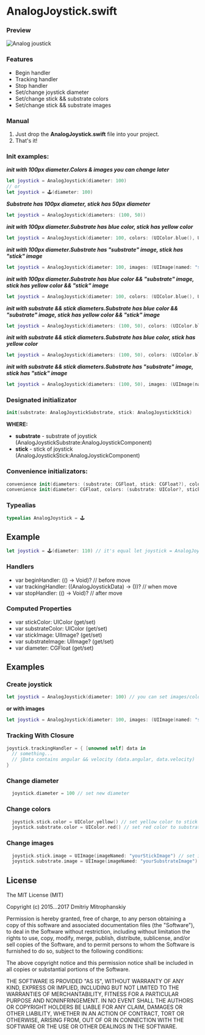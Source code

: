 # AnalogJoystick.swift

### Preview
![Analog joustick](https://lh3.googleusercontent.com/OilBfKCs4tEcQL3oROfrRUayM9k5QvTDSJBWWIHvXA8Chr1klvEnpbXjyQyvHAtIEnlty-Xh3lo7L7zXMEYevcnYlkykR2pccdwKRqkd8gF1JOTO-ftwv5NYhJ-GD7zkuiE1DUmi3QisSvR8LPOTalxYm-OS15rGMtUAjhpcHruGei-PmlSn2rDeM2rl87OUX96FE2uXecfSUpWTp3S2Lo51cEZ0XBkUPYeZsF496zTOzCLyDa76L1lE92cPlmz7JqZjQ1YAcW0B5eA5-Ao9E_2cd72gOWb59z8BRGPQNjSBBh0yX0iLkbGFvkVjdRIRP8zmUCvRgUZ9jun7fIOw1EU0PgKKq1k_May7Tz7nCqyY1UYzRnS2uciOqQY9c9GU8bOYr_YG950n684K3qPP8Cs-HHFpS9nrfkql03r9UMoSqgpOkO75Hj9enaxdVbdHJ9hLIWRmNyn28oOMNDBugCfXawJaX9NX_VcZAYu8zpzyvm18N_i4SYM5EAT_CDGc1zPop9XG2bMaYhOd3pR9fNjmZ4nWkckoO4TlNX4IrLuuaDW29GbIdVe6FWQr2H_CTE4REwdYHtwvIhzlEW7uiSWCrnUa1P1vIx5HTYKkR9XUAbnKywT4=w640-h360-no)

### Features
- Begin handler 
- Tracking handler
- Stop handler
- Set/change joystick diameter
- Set/change stick && substrate colors
- Set/change stick && substrate images

### Manual
1. Just drop the **AnalogJoystick.swift** file into your project.
2. That's it!

### Init examples:
***init with 100px diameter.Colors & images you can change later***
``` swift
let joystick = AnalogJoystick(diameter: 100)
// or
let joystick = 🕹(diameter: 100)
```
***Substrate has 100px diameter, stick has 50px diameter***
``` swift
let joystick = AnalogJoystick(diameters: (100, 50)) 
```
***init with 100px diameter.Substrate has blue color, stick has yellow color***
``` swift
let joystick = AnalogJoystick(diameter: 100, colors: (UIColor.blue(), UIColor.yellow()))
```
***init with 100px diameter.Substrate has "substrate" image, stick has "stick" image***
``` swift
let joystick = AnalogJoystick(diameter: 100, images: (UIImage(named: "substrate"), UIImage(named: "stick")))
```
***init with 100px diameter.Substrate has blue color && "substrate" image, stick has yellow color && "stick" image***
``` swift
let joystick = AnalogJoystick(diameter: 100, colors: (UIColor.blue(), UIColor.yellow()), images: (UIImage(named: "substrate"), UIImage(named: "stick")))
```
***init with substrate && stick diameters.Substrate has blue color && "substrate" image, stick has yellow color && "stick" image***
``` swift
let joystick = AnalogJoystick(diameters: (100, 50), colors: (UIColor.blue(), UIColor.yellow()), images: (UIImage(named: "substrate"), UIImage(named: "stick")))
```
***init with substrate && stick diameters.Substrate has blue color, stick has yellow color***
``` swift
let joystick = AnalogJoystick(diameters: (100, 50), colors: (UIColor.blue(), UIColor.yellow()))
```
***init with substrate && stick diameters.Substrate has "substrate" image, stick has "stick" image***
``` swift
let joystick = AnalogJoystick(diameters: (100, 50), images: (UIImage(named: "substrate"), UIImage(named: "stick")))
```

### Designated initializator
``` swift
init(substrate: AnalogJoystickSubstrate, stick: AnalogJoystickStick)
```
**WHERE:**
- **substrate** - substrate of joystick (AnalogJoystickSubstrate:AnalogJoystickComponent)
- **stick** - stick of joystick (AnalogJoystickStick:AnalogJoystickComponent)

### Convenience initializators:
``` swift
convenience init(diameters: (substrate: CGFloat, stick: CGFloat?), colors: (substrate: UIColor?, stick: UIColor?)? = nil, images: (substrate: UIImage?, stick: UIImage?)? = nil)
convenience init(diameter: CGFloat, colors: (substrate: UIColor?, stick: UIColor?)? = nil, images: (substrate: UIImage?, stick: UIImage?)? = nil)
```

### Typealias
``` swift
typealias AnalogJoystick = 🕹
```
## Example
``` swift
let joystick = 🕹(diameter: 110) // it's equal let joystick = AnalogJoystick(diameter: 110)
```

### Handlers
- var beginHandler: (() -> Void)? // before move
- var trackingHandler: ((AnalogJoystickData) -> ())? // when move
- var stopHandler: (() -> Void)? // after move

### Computed Properties
- var stickColor: UIColor (get/set)
- var substrateColor: UIColor (get/set)
- var stickImage: UIImage? (get/set)
- var substrateImage: UIImage? (get/set)
- var diameter: CGFloat (get/set)

## Examples
### Create joystick
``` swift
let joystick = AnalogJoystick(diameter: 100) // you can set images/color later
```
**or with images**
``` swift
let joystick = AnalogJoystick(diameter: 100, images: (UIImage(named: "substrate"), UIImage(named: "stick")))
```
### Tracking With Closure
``` swift
joystick.trackingHandler = { [unowned self] data in
  // something...
  // jData contains angular && velocity (data.angular, data.velocity)
}
```
### Change diameter
``` swift
  joystick.diameter = 100 // set new diameter
```
### Change colors
``` swift
  joystick.stick.color = UIColor.yellow() // set yellow color to stick node
  joystick.substrate.color = UIColor.red() // set red color to substrate node
```
### Change images
``` swift
  joystick.stick.image = UIImage(imageNamed: "yourStickImage") // set image to stick node
  joystick.substrate.image = UIImage(imageNamed: "yourSubstrateImage") // set image to substrate node
```
## License

The MIT License (MIT)

Copyright (c) 2015...2017 Dmitriy Mitrophanskiy

Permission is hereby granted, free of charge, to any person obtaining a copy
of this software and associated documentation files (the "Software"), to deal
in the Software without restriction, including without limitation the rights
to use, copy, modify, merge, publish, distribute, sublicense, and/or sell
copies of the Software, and to permit persons to whom the Software is
furnished to do so, subject to the following conditions:

The above copyright notice and this permission notice shall be included in all
copies or substantial portions of the Software.

THE SOFTWARE IS PROVIDED "AS IS", WITHOUT WARRANTY OF ANY KIND, EXPRESS OR
IMPLIED, INCLUDING BUT NOT LIMITED TO THE WARRANTIES OF MERCHANTABILITY,
FITNESS FOR A PARTICULAR PURPOSE AND NONINFRINGEMENT. IN NO EVENT SHALL THE
AUTHORS OR COPYRIGHT HOLDERS BE LIABLE FOR ANY CLAIM, DAMAGES OR OTHER
LIABILITY, WHETHER IN AN ACTION OF CONTRACT, TORT OR OTHERWISE, ARISING FROM,
OUT OF OR IN CONNECTION WITH THE SOFTWARE OR THE USE OR OTHER DEALINGS IN THE
SOFTWARE.
